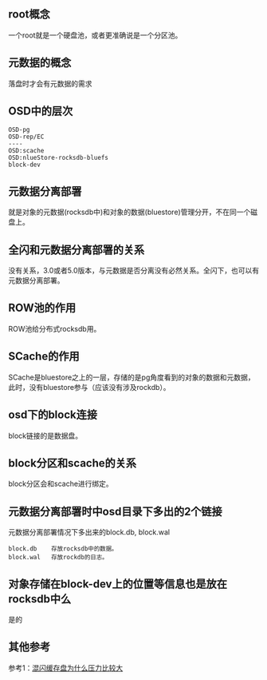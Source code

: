 ## root概念
一个root就是一个硬盘池，或者更准确说是一个分区池。

## 元数据的概念
落盘时才会有元数据的需求

## OSD中的层次
```
OSD-pg
OSD-rep/EC
----
OSD:scache
OSD:nlueStore-rocksdb-bluefs
block-dev
```

## 元数据分离部署
就是对象的元数据(rocksdb中)和对象的数据(bluestore)管理分开，不在同一个磁盘上。

## 全闪和元数据分离部署的关系
没有关系，3.0或者5.0版本，与元数据是否分离没有必然关系。全闪下，也可以有元数据分离部署。

## ROW池的作用
ROW池给分布式rocksdb用。

## SCache的作用
SCache是bluestore之上的一层，存储的是pg角度看到的对象的数据和元数据，此时，没有bluestore参与（应该没有涉及rockdb）。

## osd下的block连接
block链接的是数据盘。

## block分区和scache的关系
block分区会和scache进行绑定。


## 元数据分离部署时中osd目录下多出的2个链接
元数据分离部署情况下多出来的block.db, block.wal
```
block.db    存放rocksdb中的数据。
block.wal   存放rockdb的日志。
```

## 对象存储在block-dev上的位置等信息也是放在rocksdb中么
是的


## 其他参考
参考1：[混闪缓存盘为什么压力比较大](store/2021/202110混闪缓存盘为什么压力比较大.md)
